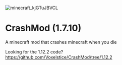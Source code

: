 ![minecraft_kjGTuJBVCL](https://user-images.githubusercontent.com/95834462/174398359-54c36f71-48b8-4b79-8c63-b930db95b1bc.png)

# CrashMod (1.7.10)
A minecraft mod that crashes minecraft when you die

Looking for the 1.12.2 code? https://github.com/Voxelstice/CrashMod/tree/1.12.2
